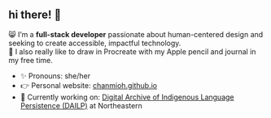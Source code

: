 ## hi there! 👋

😸 I’m a **full-stack developer** passionate about human-centered design and seeking to create accessible, impactful technology.<br>🎨 I also really like to draw in Procreate with my Apple pencil and journal in my free time.

- ✨ Pronouns: she/her
- 👉 Personal website: [chanmioh.github.io](https://chanmioh.github.io/)
- 📌 Currently working on: [Digital Archive of Indigenous Language Persistence (DAILP)](https://dailp.northeastern.edu/) at Northeastern
